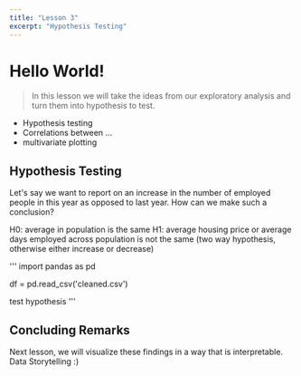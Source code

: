 ```yaml
---
title: "Lesson 3"
excerpt: "Hypothesis Testing"
---
```


# Hello World!

> In this lesson we will take the ideas from our exploratory analysis and turn them into hypothesis to test.

* Hypothesis testing
* Correlations between ...
* multivariate plotting


## Hypothesis Testing
Let's say we want to report on an increase in the number of employed people in this year as opposed to last year. How can we make such a conclusion?

H0: average in population is the same
H1: average housing price or average days employed across population is not the same (two way hypothesis, otherwise either increase or decrease)

'''
import pandas as pd

df = pd.read_csv('cleaned.csv')

test hypothesis
'''

## Concluding Remarks
Next lesson, we will visualize these findings in a way that is interpretable. Data Storytelling :)
